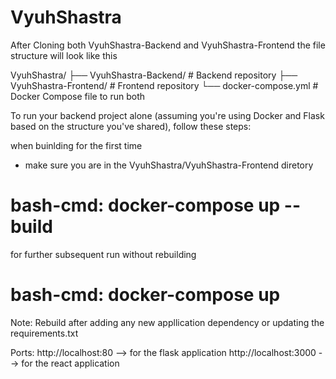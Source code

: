 # VyuhShastra 


After Cloning both VyuhShastra-Backend and VyuhShastra-Frontend the file structure will look like this

VyuhShastra/ ├── VyuhShastra-Backend/ # Backend repository ├── VyuhShastra-Frontend/ # Frontend repository └── docker-compose.yml # Docker Compose file to run both


To run your backend project alone (assuming you're using Docker and Flask based on the structure you've shared), follow these steps:

when buinlding for the first time
* make sure you are in the  VyuhShastra/VyuhShastra-Frontend diretory

# bash-cmd: docker-compose up --build

for further subsequent run without rebuilding
# bash-cmd: docker-compose up

Note: Rebuild after adding any new appllication dependency or updating the requirements.txt


Ports:
http://localhost:80 --> for the flask application
http://localhost:3000 --> for the react application


